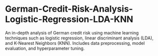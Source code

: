 # German-Credit-Risk-Analysis-Logistic-Regression-LDA-KNN
An in-depth analysis of German credit risk using machine learning techniques such as logistic regression, linear discriminant analysis (LDA), and K-Nearest Neighbors (KNN). Includes data preprocessing, model evaluation, and hyperparameter tuning.
